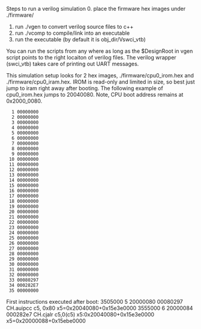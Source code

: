 Steps to run a verilog simulation
0. place the firmware hex images under ./firmware/
1. run ./vgen to convert verilog source files to c++
2. run ./vcomp to compile/link into an executable
3. run the executable (by default it is obj_dir/Vswci_vtb)

You can run the scripts from any where as long as the $DesignRoot in vgen script points to the right locaiton of verilog files. 
The verilog wrapper (swci_vtb) takes care of printing out UART messages.

This simulation setup looks for 2 hex images, ./firmware/cpu0_irom.hex and ./firmware/cpu0_iram.hex. 
IROM is read-only and limited in size, so best just jump to iram right away after booting. The following example of cpu0_irom.hex jumps to 20040080. 
Note, CPU boot address remains at 0x2000_0080.

      1 00000000
      2 00000000
      3 00000000
      4 00000000
      5 00000000
      6 00000000
      7 00000000
      8 00000000
      9 00000000
     10 00000000
     11 00000000
     12 00000000
     13 00000000
     14 00000000
     15 00000000
     16 00000000
     17 00000000
     18 00000000
     19 00000000
     20 00000000
     21 00000000
     22 00000000
     23 00000000
     24 00000000
     25 00000000
     26 00000000
     27 00000000
     28 00000000
     29 00000000
     30 00000000
     31 00000000
     32 00000000
     33 00080297
     34 000282E7
     35 00000000

First instructions executed after boot:
        3505000          5      20000080        00080297        CH.auipcc       c5, 0x80          x5=0x20040080+0x15e3e0000
        3555000          6      20000084        000282e7        CH.cjalr        c5,0(c5)          x5:0x20040080+0x15e3e0000  x5=0x20000088+0x15ebe0000
